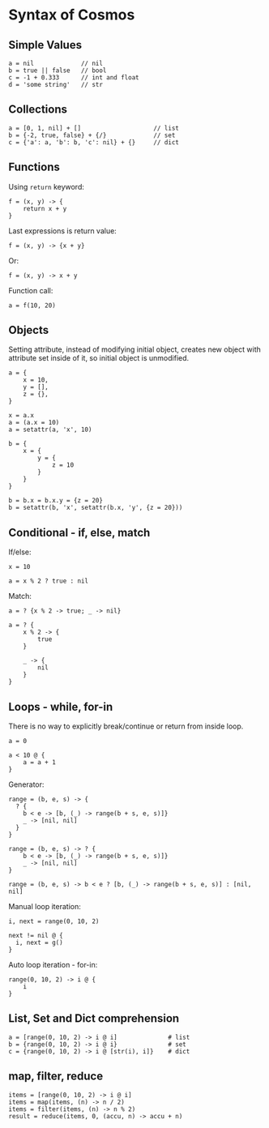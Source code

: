 
# Syntax of Cosmos


## Simple Values

```
a = nil             // nil
b = true || false   // bool
c = -1 + 0.333      // int and float
d = 'some string'   // str
```


## Collections

```
a = [0, 1, nil] + []                    // list
b = {-2, true, false} + {/}             // set
c = {'a': a, 'b': b, 'c': nil} + {}     // dict
```

## Functions

Using `return` keyword:
```
f = (x, y) -> {
    return x + y
}
```

Last expressions is return value:
```
f = (x, y) -> {x + y}
```

Or:
```
f = (x, y) -> x + y
```

Function call:
```
a = f(10, 20)
```


## Objects

Setting attribute, instead of modifying initial object, creates new object with
attribute set inside of it, so initial object is unmodified.

```
a = {
    x = 10,
    y = [],
    z = {},
}

x = a.x
a = (a.x = 10)
a = setattr(a, 'x', 10)

b = {
    x = {
        y = {
            z = 10
        }
    }
}

b = b.x = b.x.y = {z = 20}
b = setattr(b, 'x', setattr(b.x, 'y', {z = 20}))
```


## Conditional - if, else, match

If/else:
```
x = 10

a = x % 2 ? true : nil
```

Match:
```
a = ? {x % 2 -> true; _ -> nil}

a = ? {
    x % 2 -> {
        true
    }
    
    _ -> {
        nil
    }
}
```


## Loops - while, for-in

There is no way to explicitly break/continue or return from inside loop.
```
a = 0

a < 10 @ {
    a = a + 1
}
```

Generator:
```
range = (b, e, s) -> {
  ? {
    b < e -> [b, (_) -> range(b + s, e, s)]}
    _ -> [nil, nil]
  }
}

range = (b, e, s) -> ? {
    b < e -> [b, (_) -> range(b + s, e, s)]}
    _ -> [nil, nil]
}

range = (b, e, s) -> b < e ? [b, (_) -> range(b + s, e, s)] : [nil, nil]
```

Manual loop iteration:
```
i, next = range(0, 10, 2)

next != nil @ {
  i, next = g()
}
```

Auto loop iteration - for-in:
```
range(0, 10, 2) -> i @ {
    i
}
```


## List, Set and Dict comprehension

```
a = [range(0, 10, 2) -> i @ i]              # list
b = {range(0, 10, 2) -> i @ i}              # set
c = {range(0, 10, 2) -> i @ [str(i), i]}    # dict
```


## map, filter, reduce

```
items = [range(0, 10, 2) -> i @ i]
items = map(items, (n) -> n / 2)
items = filter(items, (n) -> n % 2)
result = reduce(items, 0, (accu, n) -> accu + n)
```

